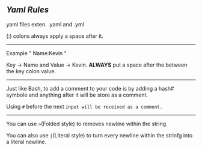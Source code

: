 ## *Yaml Rules*
yaml files exten. .yaml and .yml

(:) colons always apply a space after it. 
***
Example " Name<Key>:Kevin<Value> " 

Key -> Name and Value -> Kevin. **ALWAYS** put a space after the between the key colon value.

***
Just like Bash, to add a comment to your code is by adding a hash# symbole and anything after it will be store as a comment. 

Using `#` before the next `input will be received as a comment.`
***
You can use `>`(Folded style) to removes newline within the string.

You can also use `|`(Literal style) to turn every newline within the strinfg into a literal newline.
